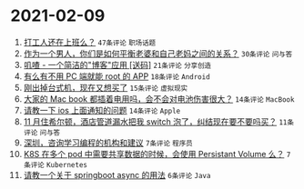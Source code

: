 # 2021-02-09

1. [打工人还在上班么？](https://www.v2ex.com/t/752514) `47条评论` `职场话题`
1. [作为一个男人，你们是如何平衡老婆和自己老妈之间的关系？](https://www.v2ex.com/t/752516) `30条评论` `问与答`
1. [叽喳 - 一个简洁的"博客"应用 [送码]](https://www.v2ex.com/t/752521) `21条评论` `分享创造`
1. [有么有不用 PC 端就能 root 的 APP](https://www.v2ex.com/t/752517) `18条评论` `Android`
1. [刚出掉台式机，现在又想买了](https://www.v2ex.com/t/752510) `15条评论` `虚拟现实`
1. [大家的 Mac book 都插着电用吗，会不会对电池伤害很大？](https://www.v2ex.com/t/752528) `14条评论` `MacBook`
1. [请教一下 ios 上面通知的问题](https://www.v2ex.com/t/752527) `14条评论` `Apple`
1. [11 月住希尔顿，酒店管道漏水把我 switch 泡了，纠结现在要不要吗买？](https://www.v2ex.com/t/752520) `11条评论` `问与答`
1. [深圳，咨询学习编程的机构和建议](https://www.v2ex.com/t/752537) `7条评论` `程序员`
1. [K8S 在多个 pod 中需要共享数据的时候，会使用 Persistant Volume 么？](https://www.v2ex.com/t/752530) `7条评论` `Kubernetes`
1. [请教一个关于 springboot async 的用法](https://www.v2ex.com/t/752539) `6条评论` `Java`
